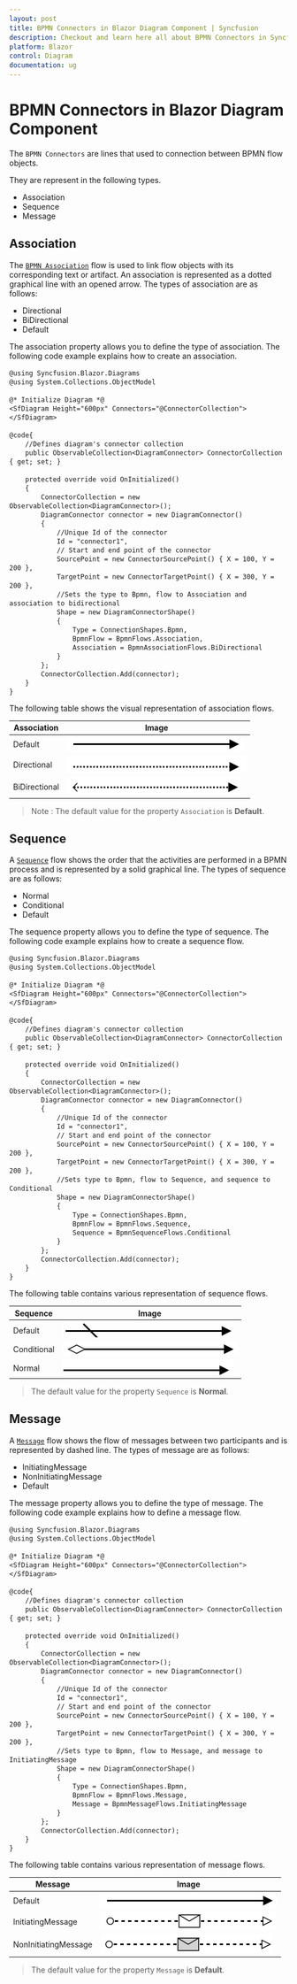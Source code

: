 ```yaml
---
layout: post
title: BPMN Connectors in Blazor Diagram Component | Syncfusion
description: Checkout and learn here all about BPMN Connectors in Syncfusion Blazor Diagram component and much more.
platform: Blazor
control: Diagram
documentation: ug
---
```


# BPMN Connectors in Blazor Diagram Component

The `BPMN Connectors` are lines that used to connection between BPMN flow objects.

They are represent in the following types.
* Association
* Sequence
* Message

## Association

The [`BPMN Association`](https://help.syncfusion.com/cr/blazor/Syncfusion.Blazor.Diagrams.BpmnAssociationFlows.html) flow is used to link flow objects with its corresponding text or artifact. An association is represented as a dotted graphical line with an opened arrow. The types of association are as follows:

* Directional
* BiDirectional
* Default

The association property allows you to define the type of association. The following code example explains how to create an association.

```cshtml
@using Syncfusion.Blazor.Diagrams
@using System.Collections.ObjectModel

@* Initialize Diagram *@
<SfDiagram Height="600px" Connectors="@ConnectorCollection">
</SfDiagram>

@code{
    //Defines diagram's connector collection
    public ObservableCollection<DiagramConnector> ConnectorCollection { get; set; }

    protected override void OnInitialized()
    {
        ConnectorCollection = new ObservableCollection<DiagramConnector>();
        DiagramConnector connector = new DiagramConnector()
        {
            //Unique Id of the connector
            Id = "connector1",
            // Start and end point of the connector
            SourcePoint = new ConnectorSourcePoint() { X = 100, Y = 200 },
            TargetPoint = new ConnectorTargetPoint() { X = 300, Y = 200 },
            //Sets the type to Bpmn, flow to Association and association to bidirectional
            Shape = new DiagramConnectorShape()
            {
                Type = ConnectionShapes.Bpmn,
                BpmnFlow = BpmnFlows.Association,
                Association = BpmnAssociationFlows.BiDirectional
            }
        };
        ConnectorCollection.Add(connector);
    }
}
```

The following table shows the visual representation of association flows.

| Association | Image |
| -------- | -------- |
| Default | ![Default BPMN FlowShapes](../images/Default1.png) |
| Directional | ![Directional BPMN FlowShapes](../images/Directional1.png) |
| BiDirectional | ![BiDirectional BPMN FlowShapes](../images/BiDirectional.png) |

>Note : The default value for the property `Association` is **Default**.

## Sequence

A [`Sequence`](https://help.syncfusion.com/cr/blazor/Syncfusion.Blazor.Diagrams.BpmnSequenceFlows.html) flow shows the order that the activities are performed in a BPMN process and is represented by a solid graphical line. The types of sequence are as follows:

* Normal
* Conditional
* Default

The sequence property allows you to define the type of sequence. The following code example explains how to create a sequence flow.

```cshtml
@using Syncfusion.Blazor.Diagrams
@using System.Collections.ObjectModel

@* Initialize Diagram *@
<SfDiagram Height="600px" Connectors="@ConnectorCollection">
</SfDiagram>

@code{
    //Defines diagram's connector collection
    public ObservableCollection<DiagramConnector> ConnectorCollection { get; set; }

    protected override void OnInitialized()
    {
        ConnectorCollection = new ObservableCollection<DiagramConnector>();
        DiagramConnector connector = new DiagramConnector()
        {
            //Unique Id of the connector
            Id = "connector1",
            // Start and end point of the connector
            SourcePoint = new ConnectorSourcePoint() { X = 100, Y = 200 },
            TargetPoint = new ConnectorTargetPoint() { X = 300, Y = 200 },
            //Sets type to Bpmn, flow to Sequence, and sequence to Conditional
            Shape = new DiagramConnectorShape()
            {
                Type = ConnectionShapes.Bpmn,
                BpmnFlow = BpmnFlows.Sequence,
                Sequence = BpmnSequenceFlows.Conditional
            }
        };
        ConnectorCollection.Add(connector);
    }
}
```

The following table contains various representation of sequence flows.

| Sequence | Image |
| -------- | -------- |
| Default | ![Default Sequence BPMN Shpae](../images/Default2.png) |
| Conditional | ![Conditional Sequence BPMN Shpae](../images/Conditional.png) |
| Normal | ![Normal Sequence BPMN Shpae](../images/Normal.png) |

> The default value for the property `Sequence` is **Normal**.

## Message

A [`Message`](https://help.syncfusion.com/cr/blazor/Syncfusion.Blazor.Diagrams.BpmnMessageFlows.html) flow shows the flow of messages between two participants and is represented by dashed line. The types of message are as follows:

* InitiatingMessage
* NonInitiatingMessage
* Default

The message property allows you to define the type of message. The following code example explains how to define a message flow.

```cshtml
@using Syncfusion.Blazor.Diagrams
@using System.Collections.ObjectModel

@* Initialize Diagram *@
<SfDiagram Height="600px" Connectors="@ConnectorCollection">
</SfDiagram>

@code{
    //Defines diagram's connector collection
    public ObservableCollection<DiagramConnector> ConnectorCollection { get; set; }

    protected override void OnInitialized()
    {
        ConnectorCollection = new ObservableCollection<DiagramConnector>();
        DiagramConnector connector = new DiagramConnector()
        {
            //Unique Id of the connector
            Id = "connector1",
            // Start and end point of the connector
            SourcePoint = new ConnectorSourcePoint() { X = 100, Y = 200 },
            TargetPoint = new ConnectorTargetPoint() { X = 300, Y = 200 },
            //Sets type to Bpmn, flow to Message, and message to InitiatingMessage
            Shape = new DiagramConnectorShape()
            {
                Type = ConnectionShapes.Bpmn,
                BpmnFlow = BpmnFlows.Message,
                Message = BpmnMessageFlows.InitiatingMessage
            }
        };
        ConnectorCollection.Add(connector);
    }
}
```

The following table contains various representation of message flows.

| Message | Image |
| -------- | -------- |
| Default | ![Default Message BPMN Shape](../images/Default1.png) |
| InitiatingMessage | ![InitiatingMessage Message BPMN Shape](../images/IMessage.png) |
| NonInitiatingMessage | ![NonInitiatingMessage Message BPMN Shape](../images/NIMessage.png) |

> The default value for the property `Message` is **Default**.